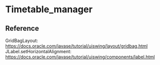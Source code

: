 # Timetable_manager

## Reference

GridBagLayout: <https://docs.oracle.com/javase/tutorial/uiswing/layout/gridbag.html>  
JLabel.setHorizontalAlignment: <https://docs.oracle.com/javase/tutorial/uiswing/components/label.html>
